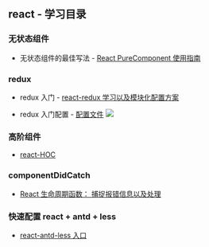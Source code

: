 ## react - 学习目录

### 无状态组件

- 无状态组件的最佳写法 - [React PureComponent 使用指南](./PureComponent)

### redux

- redux 入门 - [react-redux 学习以及模块化配置方案](https://juejin.im/post/5b969625e51d450e9704aa99)

* redux 入门配置 - [配置文件](./redux-入门配置)
  ![](https://user-gold-cdn.xitu.io/2018/10/13/1666bd28e8654946?w=272&h=132&f=png&s=4322)

### 高阶组件

- [react-HOC](./react-HOC（高阶组件）)

### componentDidCatch

- [React 生命周期函数： 捕捉报错信息以及处理](./componentDidCatch-错误处理)

### 快速配置 react + antd + less

- [react-antd-less 入口](./react-antd-less)
